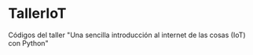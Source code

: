 # TallerIoT
Códigos del taller "Una sencilla introducción al internet de las cosas (IoT) con Python"
